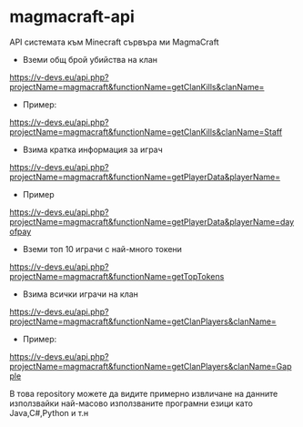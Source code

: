 # magmacraft-api
API системата към Minecraft сървъра ми MagmaCraft

* Вземи общ брой убийства на клан

https://v-devs.eu/api.php?projectName=magmacraft&functionName=getClanKills&clanName=<Ime na clan>

* Пример: 

https://v-devs.eu/api.php?projectName=magmacraft&functionName=getClanKills&clanName=Staff

* Взима кратка информация за играч

https://v-devs.eu/api.php?projectName=magmacraft&functionName=getPlayerData&playerName=<Igrach>

* Пример

https://v-devs.eu/api.php?projectName=magmacraft&functionName=getPlayerData&playerName=dayofpay

* Вземи топ 10 играчи с най-много токени

https://v-devs.eu/api.php?projectName=magmacraft&functionName=getTopTokens

* Взима всички играчи на клан

https://v-devs.eu/api.php?projectName=magmacraft&functionName=getClanPlayers&clanName=<Clan>

* Пример:

https://v-devs.eu/api.php?projectName=magmacraft&functionName=getClanPlayers&clanName=Gapple

В това repository можете да видите примерно извличане на данните използвайки най-масово използваните програмни езици като Java,C#,Python и т.н

